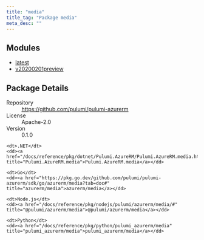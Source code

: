 ```yaml
---
title: "media"
title_tag: "Package media"
meta_desc: ""
---
```


<!-- WARNING: this file was generated by Pulumi Docs Generator. -->
<!-- Do not edit by hand unless you're certain you know what you are doing! -->



<h2 id="modules">Modules</h2>
<ul class="api">
    <li><a href="latest/" title="latest"><span class="symbol module"></span>latest</a></li>
    <li><a href="v20200201preview/" title="v20200201preview"><span class="symbol module"></span>v20200201preview</a></li>
</ul>

<h2 id="package-details">Package Details</h2>
<dl class="package-details">
	<dt>Repository</dt>
	<dd><a href="https://github.com/pulumi/pulumi-azurerm">https://github.com/pulumi/pulumi-azurerm</a></dd>
	<dt>License</dt>
	<dd>Apache-2.0</dd>
	<dt>Version</dt>
	<dd>0.1.0</dd>
</dl>



<dl class="tabular">

    <dt>.NET</dt>
    <dd><a href="/docs/reference/pkg/dotnet/Pulumi.AzureRM/Pulumi.AzureRM.media.html" title="Pulumi.AzureRM.media">Pulumi.AzureRM.media</a></dd>

    <dt>Go</dt>
    <dd><a href="https://pkg.go.dev/github.com/pulumi/pulumi-azurerm/sdk/go/azurerm/media?tab=doc#" title="azurerm/media">azurerm/media</a></dd>

    <dt>Node.js</dt>
    <dd><a href="/docs/reference/pkg/nodejs/pulumi/azurerm/media/#" title="@pulumi/azurerm/media">@pulumi/azurerm/media</a></dd>

    <dt>Python</dt>
    <dd><a href="/docs/reference/pkg/python/pulumi_azurerm/media" title="pulumi_azurerm/media">pulumi_azurerm/media</a></dd>

</dl>

